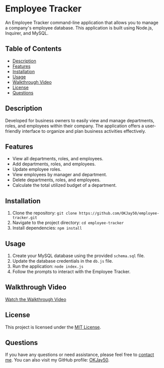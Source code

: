 # Employee Tracker

An Employee Tracker command-line application that allows you to manage a company's employee database. This application is built using Node.js, Inquirer, and MySQL.

## Table of Contents

- [Description](#description)
- [Features](#features)
- [Installation](#installation)
- [Usage](#usage)
- [Walkthrough Video](#walkthrough-video)
- [License](#license)
- [Questions](#questions)

## Description

Developed for business owners to easily view and manage departments, roles, and employees within their company. The application offers a user-friendly interface to organize and plan business activities effectively.

## Features

- View all departments, roles, and employees.
- Add departments, roles, and employees.
- Update employee roles.
- View employees by manager and department.
- Delete departments, roles, and employees.
- Calculate the total utilized budget of a department.

## Installation

1. Clone the repository: `git clone https://github.com/OKJay50/employee-tracker.git`
2. Navigate to the project directory: `cd employee-tracker`
3. Install dependencies: `npm install`

## Usage

1. Create your MySQL database using the provided `schema.sql` file.
2. Update the database credentials in the `db.js` file.
3. Run the application: `node index.js`
4. Follow the prompts to interact with the Employee Tracker.

## Walkthrough Video

[Watch the Walkthrough Video](#) <!-- Add the link to your walkthrough video -->

## License

This project is licensed under the [MIT License](LICENSE).

## Questions

If you have any questions or need assistance, please feel free to [contact me](mailto:demasse1125@gmail.com). You can also visit my GitHub profile: [OKJay50](https://github.com/OKJay50).
